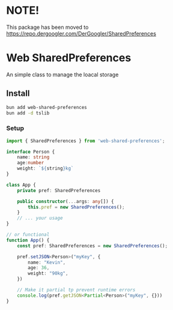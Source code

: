# NOTE!
This package has been moved to https://repo.dergoogler.com/DerGoogler/SharedPreferences

# Web SharedPreferences

An simple class to manage the loacal storage

## Install

```bash
bun add web-shared-preferences
bun add -d tslib
```

### Setup

```ts
import { SharedPreferences } from 'web-shared-preferences';

interface Person {
    name: string
    age:number
    weight: `${string}kg`
}

class App {
    private pref: SharedPreferences

    public constructor(...args: any[]) {
        this.pref = new SharedPreferences();
    }
    // ... your usage
}

// or functional
function App() {
    const pref: SharedPreferences = new SharedPreferences();

    pref.setJSON<Person>("myKey", {
        name: "Kevin",
        age: 36,
        weight: "90kg",
    })

    // Make it partial tp prevent runtime errors
    console.log(pref.getJSON<Partial<Person>("myKey", {}))
}

```
